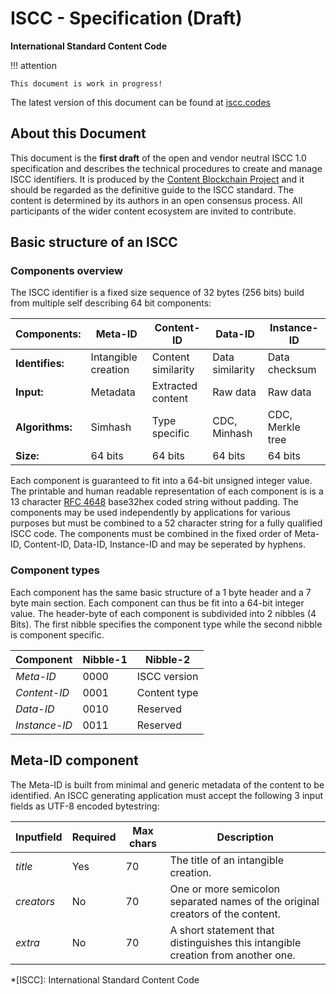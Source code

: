 # ISCC - Specification (Draft)

**International Standard Content Code**

!!! attention

    This document is work in progress!
The latest version of this document can be found at [iscc.codes](http://iscc.codes)

## About this Document

This document is the **first draft** of the open and vendor neutral ISCC 1.0 specification and describes the technical procedures to create and manage ISCC identifiers. It is produced by the [Content Blockchain Project](https://content-blockchain.org) and it should be regarded as the definitive guide to the ISCC standard. The content is determined by its authors in an open consensus process. All participants of the wider content ecosystem are invited to contribute.

## Basic structure of an ISCC

### Components overview

The ISCC identifier is a fixed size sequence of 32 bytes (256 bits) build from multiple self describing 64 bit components: 


| Components:     | Meta-ID             | Content-ID         | Data-ID         | Instance-ID      |
| --------------- | ------------------- | ------------------ | --------------- | ---------------- |
| **Identifies:** | Intangible creation | Content similarity | Data similarity | Data checksum    |
| **Input:**      | Metadata            | Extracted  content | Raw data        | Raw data         |
| **Algorithms:** | Simhash             | Type specific      | CDC, Minhash    | CDC, Merkle tree |
| **Size:**       | 64 bits             | 64 bits            | 64 bits         | 64 bits          |

Each component is guaranteed to fit into a 64-bit unsigned integer value. The printable and human readable representation of each component is is a 13 character [RFC 4648](https://tools.ietf.org/html/rfc4648#section-7) base32hex coded string without padding. The components may be used independently by applications for various purposes but must be combined to a 52 character string for a fully qualified ISCC code. The components must be combined in the fixed order of Meta-ID, Content-ID, Data-ID, Instance-ID and may be seperated by hyphens. 

### Component types

Each component has the same basic structure of a 1 byte header and a 7 byte main section. Each component can thus be fit into a 64-bit integer value. The header-byte of each component is subdivided into 2 nibbles (4 Bits). The first nibble specifies the component type while the second nibble is component specific.

| Component     | Nibble-1 | Nibble-2     |
| ------------- | -------- | ------------ |
| *Meta-ID*     | 0000     | ISCC version |
| *Content-ID*  | 0001     | Content type |
| *Data-ID*     | 0010     | Reserved     |
| *Instance-ID* | 0011     | Reserved     |

## Meta-ID component

The Meta-ID is built from minimal and generic metadata of the content to be identified. An ISCC generating application must accept the following 3 input fields as UTF-8 encoded bytestring:

| Inputfield | Required | Max chars | Description                              |
| ---------- | -------- | --------- | ---------------------------------------- |
| *title*    | Yes      | 70        | The title of an intangible creation.     |
| *creators* | No       | 70        | One or more semicolon separated names of the original creators of the content. |
| *extra*    | No       | 70        | A short statement that distinguishes this intangible creation from another one. |



*[ISCC]: International Standard Content Code

